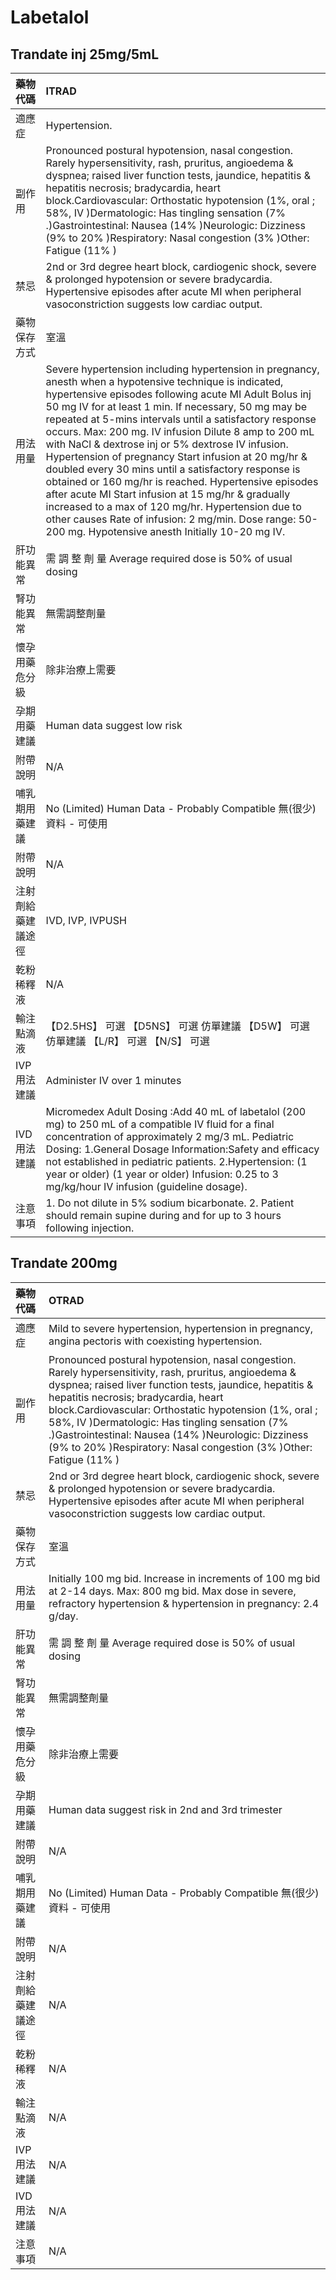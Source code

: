 # Labetalol

## Trandate inj 25mg/5mL

| 藥物代碼 | ITRAD |
| :--- | :--- |
| 適應症 | Hypertension. |
| 副作用 | Pronounced postural hypotension, nasal congestion. Rarely hypersensitivity, rash, pruritus, angioedema & dyspnea; raised liver function tests, jaundice, hepatitis & hepatitis necrosis; bradycardia, heart block.Cardiovascular: Orthostatic hypotension \(1%, oral ; 58%, IV \)Dermatologic: Has tingling sensation \(7% .\)Gastrointestinal: Nausea \(14% \)Neurologic: Dizziness \(9% to 20% \)Respiratory: Nasal congestion \(3% \)Other: Fatigue \(11% \) |
| 禁忌 | 2nd or 3rd degree heart block, cardiogenic shock, severe & prolonged hypotension or severe bradycardia. Hypertensive episodes after acute MI when peripheral vasoconstriction suggests low cardiac output. |
| 藥物保存方式 | 室溫 |
| 用法用量 | Severe hypertension including hypertension in pregnancy, anesth when a hypotensive technique is indicated, hypertensive episodes following acute MI Adult Bolus inj 50 mg IV for at least 1 min. If necessary, 50 mg may be repeated at 5-mins intervals until a satisfactory response occurs. Max: 200 mg. IV infusion Dilute 8 amp to 200 mL with NaCl & dextrose inj or 5% dextrose IV infusion. Hypertension of pregnancy Start infusion at 20 mg/hr & doubled every 30 mins until a satisfactory response is obtained or 160 mg/hr is reached. Hypertensive episodes after acute MI Start infusion at 15 mg/hr & gradually increased to a max of 120 mg/hr. Hypertension due to other causes Rate of infusion: 2 mg/min. Dose range: 50-200 mg. Hypotensive anesth Initially 10-20 mg IV. |
| 肝功能異常 | 需 調 整 劑 量  Average required dose is 50% of usual dosing |
| 腎功能異常 | 無需調整劑量 |
| 懷孕用藥危分級 | 除非治療上需要 |
| 孕期用藥建議 | Human data suggest low risk |
| 附帶說明 | N/A |
| 哺乳期用藥建議 | No \(Limited\) Human Data - Probably Compatible 無\(很少\)資料 - 可使用 |
| 附帶說明 | N/A |
| 注射劑給藥建議途徑 | IVD, IVP, IVPUSH |
| 乾粉稀釋液 | N/A |
| 輸注點滴液 | 【D2.5HS】 可選  【D5NS】 可選 仿單建議  【D5W】 可選 仿單建議  【L/R】 可選  【N/S】 可選 |
| IVP 用法建議 | Administer IV over 1 minutes |
| IVD 用法建議 | Micromedex Adult Dosing :Add 40 mL of labetalol \(200 mg\) to 250 mL of a compatible IV fluid for a final concentration of approximately 2 mg/3 mL. Pediatric Dosing: 1.General Dosage Information:Safety and efficacy not established in pediatric patients. 2.Hypertension: \(1 year or older\) \(1 year or older\) Infusion: 0.25 to 3 mg/kg/hour IV infusion \(guideline dosage\). |
| 注意事項 | 1. Do not dilute in 5% sodium bicarbonate. 2. Patient should remain supine during and for up to 3 hours following injection. |

## Trandate 200mg

| 藥物代碼 | OTRAD |
| :--- | :--- |
| 適應症 | Mild to severe hypertension, hypertension in pregnancy, angina pectoris with coexisting hypertension. |
| 副作用 | Pronounced postural hypotension, nasal congestion. Rarely hypersensitivity, rash, pruritus, angioedema & dyspnea; raised liver function tests, jaundice, hepatitis & hepatitis necrosis; bradycardia, heart block.Cardiovascular: Orthostatic hypotension \(1%, oral ; 58%, IV \)Dermatologic: Has tingling sensation \(7% .\)Gastrointestinal: Nausea \(14% \)Neurologic: Dizziness \(9% to 20% \)Respiratory: Nasal congestion \(3% \)Other: Fatigue \(11% \) |
| 禁忌 | 2nd or 3rd degree heart block, cardiogenic shock, severe & prolonged hypotension or severe bradycardia. Hypertensive episodes after acute MI when peripheral vasoconstriction suggests low cardiac output. |
| 藥物保存方式 | 室溫 |
| 用法用量 | Initially 100 mg bid. Increase in increments of 100 mg bid at 2-14 days. Max: 800 mg bid. Max dose in severe, refractory hypertension & hypertension in pregnancy: 2.4 g/day. |
| 肝功能異常 | 需 調 整 劑 量  Average required dose is 50% of usual dosing |
| 腎功能異常 | 無需調整劑量 |
| 懷孕用藥危分級 | 除非治療上需要 |
| 孕期用藥建議 | Human data suggest risk in 2nd and 3rd trimester |
| 附帶說明 | N/A |
| 哺乳期用藥建議 | No \(Limited\) Human Data - Probably Compatible 無\(很少\)資料 - 可使用 |
| 附帶說明 | N/A |
| 注射劑給藥建議途徑 | N/A |
| 乾粉稀釋液 | N/A |
| 輸注點滴液 | N/A |
| IVP 用法建議 | N/A |
| IVD 用法建議 | N/A |
| 注意事項 | N/A |

